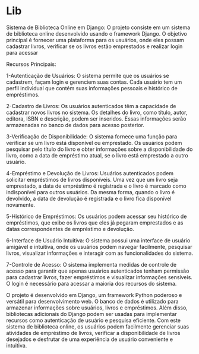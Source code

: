 # Lib
Sistema de Biblioteca Online em Django:  O projeto consiste em um sistema de biblioteca online desenvolvido usando o framework Django. O objetivo principal é fornecer uma plataforma para os usuários, onde eles possam cadastrar livros, verificar se os livros estão emprestados e realizar login para acessar

Recursos Principais:

1-Autenticação de Usuários: O sistema permite que os usuários se cadastrem, façam login e gerenciem suas contas. Cada usuário tem um perfil individual que contém suas informações pessoais e histórico de empréstimos.

2-Cadastro de Livros: Os usuários autenticados têm a capacidade de cadastrar novos livros no sistema. Os detalhes do livro, como título, autor, editora, ISBN e descrição, podem ser inseridos. Essas informações serão armazenadas no banco de dados para acesso posterior.

3-Verificação de Disponibilidade: O sistema fornece uma função para verificar se um livro está disponível ou emprestado. Os usuários podem pesquisar pelo título do livro e obter informações sobre a disponibilidade do livro, como a data de empréstimo atual, se o livro está emprestado a outro usuário.

4-Empréstimo e Devolução de Livros: Usuários autenticados podem solicitar empréstimos de livros disponíveis. Uma vez que um livro seja emprestado, a data de empréstimo é registrada e o livro é marcado como indisponível para outros usuários. Da mesma forma, quando o livro é devolvido, a data de devolução é registrada e o livro fica disponível novamente.

5-Histórico de Empréstimos: Os usuários podem acessar seu histórico de empréstimos, que exibe os livros que eles já pegaram emprestados e as datas correspondentes de empréstimo e devolução.

6-Interface de Usuário Intuitiva: O sistema possui uma interface de usuário amigável e intuitiva, onde os usuários podem navegar facilmente, pesquisar livros, visualizar informações e interagir com as funcionalidades do sistema.

7-Controle de Acesso: O sistema implementa medidas de controle de acesso para garantir que apenas usuários autenticados tenham permissão para cadastrar livros, fazer empréstimos e visualizar informações sensíveis. O login é necessário para acessar a maioria dos recursos do sistema.

O projeto é desenvolvido em Django, um framework Python poderoso e versátil para desenvolvimento web. O banco de dados é utilizado para armazenar informações sobre usuários, livros e empréstimos. Além disso, bibliotecas adicionais do Django podem ser usadas para implementar recursos como autenticação de usuário e pesquisa eficiente.
Com este sistema de biblioteca online, os usuários podem facilmente gerenciar suas atividades de empréstimo de livros, verificar a disponibilidade de livros desejados e desfrutar de uma experiência de usuário conveniente e intuitiva.
